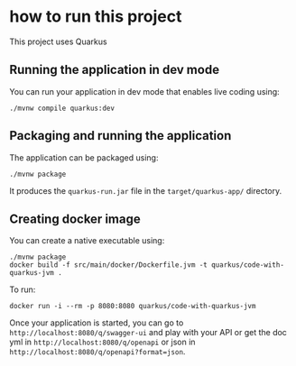 # how to run this project

This project uses Quarkus

## Running the application in dev mode

You can run your application in dev mode that enables live coding using:
```shell script
./mvnw compile quarkus:dev
```

## Packaging and running the application

The application can be packaged using:
```shell script
./mvnw package
```
It produces the `quarkus-run.jar` file in the `target/quarkus-app/` directory.

## Creating docker image

You can create a native executable using: 
```shell script
./mvnw package
docker build -f src/main/docker/Dockerfile.jvm -t quarkus/code-with-quarkus-jvm .
```

To run:
```shell script
docker run -i --rm -p 8080:8080 quarkus/code-with-quarkus-jvm
```

Once your application is started, you can go to `http://localhost:8080/q/swagger-ui` and play with your API or get the doc yml in `http://localhost:8080/q/openapi` or json in `http://localhost:8080/q/openapi?format=json`.